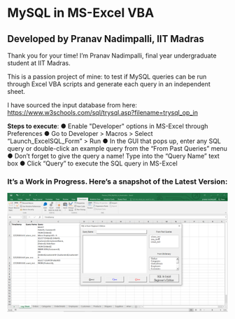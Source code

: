 # MySQL in MS-Excel VBA
## Developed by Pranav Nadimpalli, IIT Madras

Thank you for your time! I’m Pranav Nadimpalli, final year undergraduate student at IIT
Madras.

This is a passion project of mine: to test if MySQL queries can be run through Excel
VBA scripts and generate each query in an independent sheet.

I have sourced the input database from here:
https://www.w3schools.com/sql/trysql.asp?filename=trysql_op_in

**Steps to execute**:
● Enable "Developer" options in MS-Excel through Preferences
● Go to Developer > Macros > Select “Launch_ExcelSQL_Form” > Run
● In the GUI that pops up, enter any SQL query or double-click an example query from the “From Past Queries” menu
● Don’t forget to give the query a name! Type into the “Query Name” text box
● Click “Query” to execute the SQL query in MS-Excel

### It’s a Work in Progress. Here’s a snapshot of the Latest Version:

![MySQL in Microsoft Excel](/Capture.PNG)
